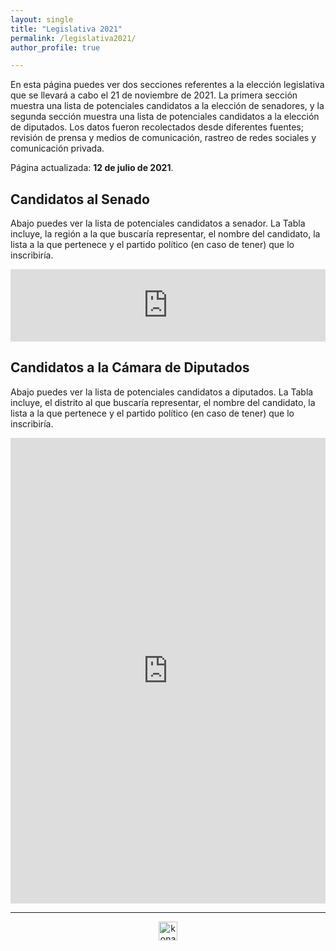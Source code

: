 ```yaml
---
layout: single
title: "Legislativa 2021"
permalink: /legislativa2021/
author_profile: true

---
```



En esta página puedes ver dos secciones referentes a la elección legislativa que se llevará a cabo el 21 de noviembre de 2021. La primera sección muestra una lista de potenciales candidatos a la elección de senadores, y la segunda sección muestra una lista de potenciales candidatos a la elección de diputados. Los datos fueron recolectados desde diferentes fuentes; revisión de prensa y medios de comunicación, rastreo de redes sociales y comunicación privada.

Página actualizada: **12 de julio de 2021**.


## Candidatos al Senado

Abajo puedes ver la lista de potenciales candidatos a senador. La Tabla incluye, la región a la que buscaría representar, el nombre del candidato, la lista a la que pertenece y el partido político (en caso de tener) que lo inscribiría.

<iframe title="" aria-label="table" id="datawrapper-chart-wvqX0" src="https://datawrapper.dwcdn.net/wvqX0/1/" scrolling="no" frameborder="0" style="width: 0; min-width: 100% !important; border: none;" height="116"></iframe><script type="text/javascript">!function(){"use strict";window.addEventListener("message",(function(e){if(void 0!==e.data["datawrapper-height"]){var t=document.querySelectorAll("iframe");for(var a in e.data["datawrapper-height"])for(var r=0;r<t.length;r++){if(t[r].contentWindow===e.source)t[r].style.height=e.data["datawrapper-height"][a]+"px"}}}))}();
</script>


## Candidatos a la Cámara de Diputados

Abajo puedes ver la lista de potenciales candidatos a diputados. La Tabla incluye, el distrito al que buscaría representar, el nombre del candidato, la lista a la que pertenece y el partido político (en caso de tener) que lo inscribiría.

<iframe title="" aria-label="table" id="datawrapper-chart-QbX0b" src="https://datawrapper.dwcdn.net/QbX0b/5/" scrolling="no" frameborder="0" style="width: 0; min-width: 100% !important; border: none;" height="745"></iframe><script type="text/javascript">!function(){"use strict";window.addEventListener("message",(function(e){if(void 0!==e.data["datawrapper-height"]){var t=document.querySelectorAll("iframe");for(var a in e.data["datawrapper-height"])for(var r=0;r<t.length;r++){if(t[r].contentWindow===e.source)t[r].style.height=e.data["datawrapper-height"][a]+"px"}}}))}();
</script>

---

<!-- NES -->
<style>
.aligncenter {
    text-align: center;
}
</style>
<p class="aligncenter">
    <img src="/images/nes.png" width="30" height="30" alt="konami" />
</p>

<!-- Favicon -->
<link rel="apple-touch-icon" sizes="180x180" href="/apple-touch-icon.png">
<link rel="icon" type="image/png" sizes="32x32" href="/favicon-32x32.png">
<link rel="icon" type="image/png" sizes="16x16" href="/favicon-16x16.png">
<link rel="manifest" href="/site.webmanifest">
<link rel="mask-icon" href="/safari-pinned-tab.svg" color="#5bbad5">
<meta name="msapplication-TileColor" content="#b91d47">
<meta name="theme-color" content="#ffffff">
